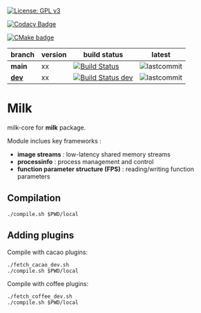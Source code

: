 [![License: GPL v3](https://img.shields.io/badge/License-GPL%20v3-blue.svg)](http://www.gnu.org/licenses/gpl-3.0)

[![Codacy Badge](https://app.codacy.com/project/badge/Grade/1c9a67a8529340359a2047eba5c971bf)](https://www.codacy.com/gh/milk-org/milk/dashboard?utm_source=github.com&amp;utm_medium=referral&amp;utm_content=milk-org/milk&amp;utm_campaign=Badge_Grade)


[![CMake badge](https://github.com/milk-org/milk/actions/workflows/cmake.yml/badge.svg)](https://github.com/milk-org/milk/actions/workflows/cmake.yml)


|     branch       |   version             |  build status               | latest        |
|------------------|-----------------------|-----------------------------|---------------|
**main** | xx | [![Build Status](https://www.travis-ci.com/milk-org/milk.svg?branch=main)](https://www.travis-ci.com/milk-org/milk) | ![lastcommit](https://img.shields.io/github/last-commit/milk-org/milk/main.svg)
[**dev**](https://github.com/milk-org/milk-package/tree/dev) | xx | [![Build Status dev](https://www.travis-ci.com/milk-org/milk.svg?branch=dev)](https://www.travis-ci.com/milk-org/milk) | ![lastcommit](https://img.shields.io/github/last-commit/milk-org/milk/dev.svg)



# Milk

milk-core for **milk** package.


Module inclues key frameworks :

- **image streams** : low-latency shared memory streams
- **processinfo** : process management and control
- **function parameter structure (FPS)** : reading/writing function parameters

## Compilation

    ./compile.sh $PWD/local

## Adding plugins

Compile with cacao plugins:

    ./fetch_cacao_dev.sh
    ./compile.sh $PWD/local

Compile with coffee plugins:

    ./fetch_coffee_dev.sh
    ./compile.sh $PWD/local


